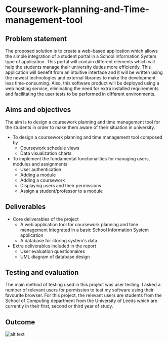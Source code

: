 # Coursework-planning-and-Time-management-tool

## Problem statement
The proposed solution is to create a web-based application which allows the simple integration of a student portal in a School Information System type of application. This portal will contain different elements which will help the students manage their university duties more efficiently. This application will benefit from an intuitive interface and it will be written using the newest technologies and external libraries to make the development less time-consuming. Also, this software product will be deployed using a web hosting service, eliminating the need for extra installed requirements and facilitating the user tests to be performed in different environments.

## Aims and objectives
The aim is to design a coursework planning and time management tool for the students in order to make them aware of their situation in university.
* To design a coursework planning and time management tool composed by
    - Coursework schedule views
    - Data visualization charts
* To implement the fundamental functionalities for managing users, modules and assignments
    - User authentication
    - Adding a module
    - Adding a coursework
    - Displaying users and their permissions
    - Assign a student/professor to a module

## Deliverables

* Core deliverables of the project
    - A web application tool for coursework planning and time management integrated in a basic School Information System application
    - A database for storing system's data
* Extra deliverables included in the report
    - User evaluation questionnaires
    - UML diagram of database design

## Testing and evaluation
The main method of testing used in this project was user testing. I asked a number of relevant users for permission to test my software using their favourite browser. For this project, the relevant users are students from the School of Computing department from the University of Leeds which are currently in their first, second or third year of study.

## Outcome
![alt text](https://i.imgur.com/tqNzVIs.png)
